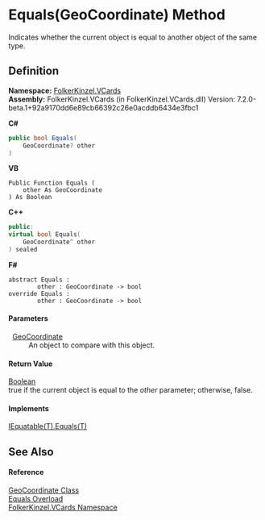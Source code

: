 # Equals(GeoCoordinate) Method


Indicates whether the current object is equal to another object of the same type.



## Definition
**Namespace:** <a href="67dce261-ab8f-dd0a-4c0c-bc2633c1719e.md">FolkerKinzel.VCards</a>  
**Assembly:** FolkerKinzel.VCards (in FolkerKinzel.VCards.dll) Version: 7.2.0-beta.1+92a9170dd6e89cb66392c26e0acddb6434e3fbc1

**C#**
``` C#
public bool Equals(
	GeoCoordinate? other
)
```
**VB**
``` VB
Public Function Equals ( 
	other As GeoCoordinate
) As Boolean
```
**C++**
``` C++
public:
virtual bool Equals(
	GeoCoordinate^ other
) sealed
```
**F#**
``` F#
abstract Equals : 
        other : GeoCoordinate -> bool 
override Equals : 
        other : GeoCoordinate -> bool 
```



#### Parameters
<dl><dt>  <a href="b5bf71bf-3cb4-c1a6-4a89-904c085dd7f3.md">GeoCoordinate</a></dt><dd>An object to compare with this object.</dd></dl>

#### Return Value
<a href="https://learn.microsoft.com/dotnet/api/system.boolean" target="_blank" rel="noopener noreferrer">Boolean</a>  
true if the current object is equal to the *other* parameter; otherwise, false.

#### Implements
<a href="https://learn.microsoft.com/dotnet/api/system.iequatable-1.equals" target="_blank" rel="noopener noreferrer">IEquatable(T).Equals(T)</a>  


## See Also


#### Reference
<a href="b5bf71bf-3cb4-c1a6-4a89-904c085dd7f3.md">GeoCoordinate Class</a>  
<a href="0fd1fe87-f0fa-be97-2e62-440d7bfcc210.md">Equals Overload</a>  
<a href="67dce261-ab8f-dd0a-4c0c-bc2633c1719e.md">FolkerKinzel.VCards Namespace</a>  
